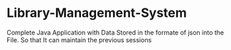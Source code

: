 # Library-Management-System
Complete Java Application with Data Stored in the formate of json into the File. So that It can maintain the previous sessions

